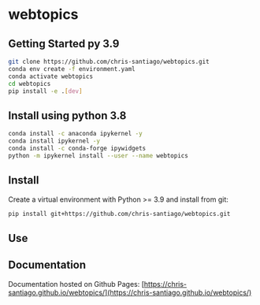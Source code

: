 # webtopics

## Getting Started py 3.9

```bash
git clone https://github.com/chris-santiago/webtopics.git
conda env create -f environment.yaml
conda activate webtopics
cd webtopics
pip install -e .[dev]
```

## Install using python 3.8
```bash
conda install -c anaconda ipykernel -y
conda install ipykernel -y
conda install -c conda-forge ipywidgets
python -m ipykernel install --user --name webtopics
```

## Install

Create a virtual environment with Python >= 3.9 and install from git:

```bash
pip install git+https://github.com/chris-santiago/webtopics.git
```

## Use


## Documentation

Documentation hosted on Github Pages: [https://chris-santiago.github.io/webtopics/](https://chris-santiago.github.io/webtopics/)
